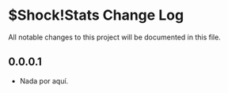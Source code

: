# $Shock!Stats Change Log

All notable changes to this project will be documented in this file.

## 0.0.0.1

- Nada por aquí.